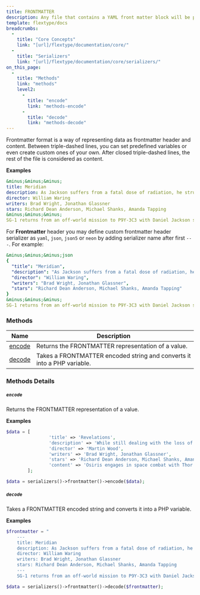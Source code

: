 ```yaml
---
title: FRONTMATTER
description: Any file that contains a YAML front matter block will be processed by Flextype as a special file. The front matter must be the first thing in the file and must take the form of valid YAML set between triple-dashed lines. Between these triple-dashed lines, you can set predefined variables or even create custom ones of your own.
template: flextype/docs
breadcrumbs:
  -
    title: "Core Concepts"
    link: "[url]/flextype/documentation/core/"
  -
    title: "Serializers"
    link: "[url]/flextype/documentation/core/serializers/"
on_this_page:
  -
    title: "Methods"
    link: "methods"
    level2:
      -
        title: "encode"
        link: "methods-encode"
      -
        title: "decode"
        link: "methods-decode"
---
```


Frontmatter format is a way of representing data as frontmatter header and content.
Between triple-dashed lines, you can set predefined variables or even create custom ones of your own. After closed triple-dashed lines, the rest of the file is considered as content.

**Examples**

```yaml
&minus;&minus;&minus;
title: Meridian
description: As Jackson suffers from a fatal dose of radiation, he struggles with the value of his life while his friends deal with the emotional and diplomatic repercussions.
director: William Waring
writers: Brad Wright, Jonathan Glassner
stars: Richard Dean Anderson, Michael Shanks, Amanda Tapping
&minus;&minus;&minus;
SG-1 returns from an off-world mission to P9Y-3C3 with Daniel Jackson suffering from what is likely a fatal dose of radiation. On the planet, they dealt with the country of Kelowna and their representative Jonas Quinn. That country was at the same stage of development as the United States in the 1940s and well on their way to creating an atomic weapon using Goa'uld technology found in an ancient temple. Daniel argued against the Kelownans developing such a weapon and is accused of attempting to sabotage the project. As members of the team sit by his deathbed, Daniel receives an unexpected offer from someone they once met off-world.
```

For **Frontmatter** header you may define custom frontmatter header serializer as `yaml`, `json`, `json5` or `neon` by adding serializer name after first `---`. For example:


```yaml
&minus;&minus;&minus;json
{
  "title": "Meridian",
  "description": "As Jackson suffers from a fatal dose of radiation, he struggles with the value of his life while his friends deal with the emotional and diplomatic repercussions.",
  "director": "William Waring",
  "writers": "Brad Wright, Jonathan Glassner",
  "stars": "Richard Dean Anderson, Michael Shanks, Amanda Tapping"
}
&minus;&minus;&minus;
SG-1 returns from an off-world mission to P9Y-3C3 with Daniel Jackson suffering from what is likely a fatal dose of radiation. On the planet, they dealt with the country of Kelowna and their representative Jonas Quinn. That country was at the same stage of development as the United States in the 1940s and well on their way to creating an atomic weapon using Goa'uld technology found in an ancient temple. Daniel argued against the Kelownans developing such a weapon and is accused of attempting to sabotage the project. As members of the team sit by his deathbed, Daniel receives an unexpected offer from someone they once met off-world.
```

### <a name="methods"></a> Methods

<table>
    <thead>
        <tr>
            <th>Name</th>
            <th>Description</th>
        </tr>
    </thead>
    <tbody>
        <tr>
            <td><a href="#methods-encode">encode</a></td>
            <td>Returns the FRONTMATTER representation of a value.</td>
        </tr>
        <tr>
            <td><a href="#methods-decode">decode</a></td>
            <td>Takes a FRONTMATTER encoded string and converts it into a PHP variable.</td>
        </tr>
    </tbody>
</table>

### Methods Details

##### <a name="methods-encode"></a> `encode`

Returns the FRONTMATTER representation of a value.

**Examples**

```php
$data = [
                'title' => 'Revelations',
                'description' => 'While still dealing with the loss of Daniel Jackson the SGC is contacted by the Asgard who require assistance dealing with Anubis, who seems to have new shield technology that can repel Asgard weapons.',
                'director' => 'Martin Wood',
                'writers' => 'Brad Wright, Jonathan Glassner',
                'stars' => 'Richard Dean Anderson, Michael Shanks, Amanda Tapping',
                'content' => 'Osiris engages in space combat with Thor over a violation of the protected planets treaty. Freyr arrives at the SGC bringing news of Thor\'s death and asking SG-1 to mount a rescue mission to retrieve an Asgard scientist from the planet in question. Upon their arrival Heimdall informs them that Thor still lives and has been taken captive by the Goa\'uld. O\'Neill and Teal\'c transport over to the mothership to rescue him from the clutches of Anubis.'
        ];

$data = serializers()->frontmatter()->encode($data);
```

##### <a name="methods-decode"></a> `decode`

Takes a FRONTMATTER encoded string and converts it into a PHP variable.

**Examples**

```php
$frontmatter = "
    ---
    title: Meridian
    description: As Jackson suffers from a fatal dose of radiation, he struggles with the value of his life while his friends deal with the emotional and diplomatic repercussions.
    director: William Waring
    writers: Brad Wright, Jonathan Glassner
    stars: Richard Dean Anderson, Michael Shanks, Amanda Tapping
    ---
    SG-1 returns from an off-world mission to P9Y-3C3 with Daniel Jackson suffering from what is likely a fatal dose of radiation. On the planet, they dealt with the country of Kelowna and their representative Jonas Quinn. That country was at the same stage of development as the United States in the 1940s and well on their way to creating an atomic weapon using Goa'uld technology found in an ancient temple. Daniel argued against the Kelownans developing such a weapon and is accused of attempting to sabotage the project. As members of the team sit by his deathbed, Daniel receives an unexpected offer from someone they once met off-world."

$data = serializers()->frontmatter()->decode($frontmatter);
```

